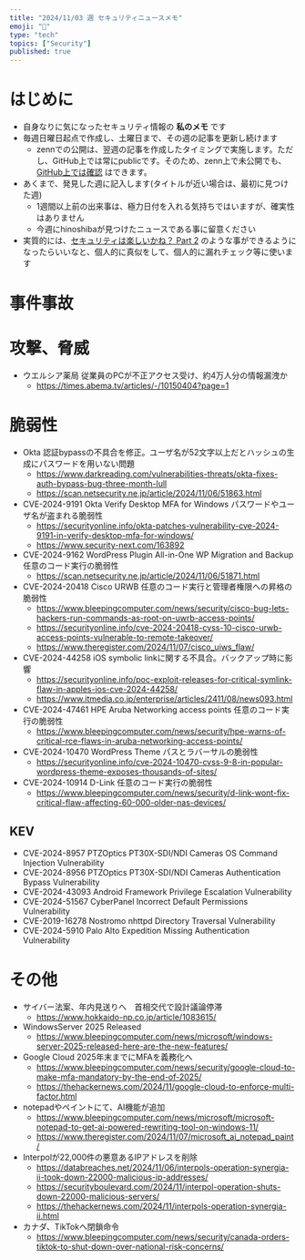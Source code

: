```yaml
---
title: "2024/11/03 週 セキュリティニュースメモ"
emoji: "🔖"
type: "tech"
topics: ["Security"]
published: true
---
```


# はじめに
* 自身なりに気になったセキュリティ情報の **私のメモ** です
* 毎週日曜日起点で作成し、土曜日まで、その週の記事を更新し続けます
    * zennでの公開は、翌週の記事を作成したタイミングで実施します。ただし、GitHub上では常にpublicです。そのため、zenn上で未公開でも、[GitHub上では確認](https://github.com/hinoshiba/zenn.dev/tree/main/articles) はできます。
* あくまで、発見した週に記入します(タイトルが近い場合は、最初に見つけた週)
    * 1週間以上前の出来事は、極力日付を入れる気持ちではいますが、確実性はありません
    * 今週にhinoshibaが見つけたニュースである事に留意ください
* 実質的には、[セキュリティは楽しいかね？ Part 2](https://negi.hatenablog.com/) のような事ができるようになったらいいなと、個人的に真似をして、個人的に漏れチェック等に使います

# 事件事故

# 攻撃、脅威

* ウエルシア薬局 従業員のPCが不正アクセス受け、約4万人分の情報漏洩か
    * https://times.abema.tv/articles/-/10150404?page=1

# 脆弱性

* Okta 認証bypassの不具合を修正。ユーザ名が52文字以上だとハッシュの生成にパスワードを用いない問題
    * https://www.darkreading.com/vulnerabilities-threats/okta-fixes-auth-bypass-bug-three-month-lull
    * https://scan.netsecurity.ne.jp/article/2024/11/06/51863.html
* CVE-2024-9191 Okta Verify Desktop MFA for Windows パスワードやユーザ名が盗まれる脆弱性
    * https://securityonline.info/okta-patches-vulnerability-cve-2024-9191-in-verify-desktop-mfa-for-windows/
    * https://www.security-next.com/163892
* CVE-2024-9162 WordPress Plugin All-in-One WP Migration and Backup 任意のコード実行の脆弱性
    * https://scan.netsecurity.ne.jp/article/2024/11/06/51871.html
* CVE-2024-20418 Cisco URWB 任意のコード実行と管理者権限への昇格の脆弱性
    * https://www.bleepingcomputer.com/news/security/cisco-bug-lets-hackers-run-commands-as-root-on-uwrb-access-points/
    * https://securityonline.info/cve-2024-20418-cvss-10-cisco-urwb-access-points-vulnerable-to-remote-takeover/
    * https://www.theregister.com/2024/11/07/cisco_uiws_flaw/
* CVE-2024-44258 iOS symbolic linkに関する不具合。バックアップ時に影響
    * https://securityonline.info/poc-exploit-releases-for-critical-symlink-flaw-in-apples-ios-cve-2024-44258/
    * https://www.itmedia.co.jp/enterprise/articles/2411/08/news093.html
* CVE-2024-47461 HPE Aruba Networking access points 任意のコード実行の脆弱性
    * https://www.bleepingcomputer.com/news/security/hpe-warns-of-critical-rce-flaws-in-aruba-networking-access-points/
* CVE-2024-10470 WordPress Theme パスとラバーサルの脆弱性
    * https://securityonline.info/cve-2024-10470-cvss-9-8-in-popular-wordpress-theme-exposes-thousands-of-sites/
* CVE-2024-10914 D-Link 任意のコード実行の脆弱性
    * https://www.bleepingcomputer.com/news/security/d-link-wont-fix-critical-flaw-affecting-60-000-older-nas-devices/

## KEV
* CVE-2024-8957 PTZOptics PT30X-SDI/NDI Cameras OS Command Injection Vulnerability
* CVE-2024-8956 PTZOptics PT30X-SDI/NDI Cameras Authentication Bypass Vulnerability
* CVE-2024-43093 Android Framework Privilege Escalation Vulnerability
* CVE-2024-51567 CyberPanel Incorrect Default Permissions Vulnerability
* CVE-2019-16278 Nostromo nhttpd Directory Traversal Vulnerability
* CVE-2024-5910 Palo Alto Expedition Missing Authentication Vulnerability

# その他
* サイバー法案、年内見送りへ　首相交代で設計議論停滞
    * https://www.hokkaido-np.co.jp/article/1083615/
* WindowsServer 2025 Released
    * https://www.bleepingcomputer.com/news/microsoft/windows-server-2025-released-here-are-the-new-features/
* Google Cloud 2025年末までにMFAを義務化へ
    * https://www.bleepingcomputer.com/news/security/google-cloud-to-make-mfa-mandatory-by-the-end-of-2025/
    * https://thehackernews.com/2024/11/google-cloud-to-enforce-multi-factor.html
* notepadやペイントにて、AI機能が追加
    * https://www.bleepingcomputer.com/news/microsoft/microsoft-notepad-to-get-ai-powered-rewriting-tool-on-windows-11/
    * https://www.theregister.com/2024/11/07/microsoft_ai_notepad_paint/
* Interpolが22,000件の悪意あるIPアドレスを削除
    * https://databreaches.net/2024/11/06/interpols-operation-synergia-ii-took-down-22000-malicious-ip-addresses/
    * https://securityboulevard.com/2024/11/interpol-operation-shuts-down-22000-malicious-servers/
    * https://thehackernews.com/2024/11/interpols-operation-synergia-ii.html
* カナダ、TikTokへ閉鎖命令
    * https://www.bleepingcomputer.com/news/security/canada-orders-tiktok-to-shut-down-over-national-risk-concerns/
